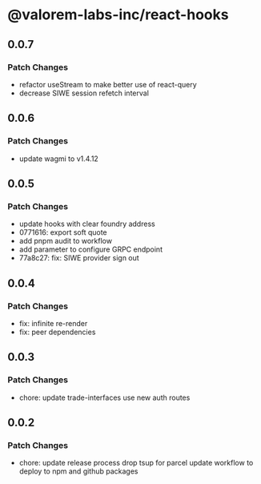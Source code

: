 # @valorem-labs-inc/react-hooks

## 0.0.7

### Patch Changes

- refactor useStream to make better use of react-query
- decrease SIWE session refetch interval

## 0.0.6

### Patch Changes

- update wagmi to v1.4.12

## 0.0.5

### Patch Changes

- update hooks with clear foundry address
- 0771616: export soft quote
- add pnpm audit to workflow
- add parameter to configure GRPC endpoint
- 77a8c27: fix: SIWE provider sign out

## 0.0.4

### Patch Changes

- fix: infinite re-render
- fix: peer dependencies

## 0.0.3

### Patch Changes

- chore: update trade-interfaces
  use new auth routes

## 0.0.2

### Patch Changes

- chore: update release process
  drop tsup for parcel
  update workflow to deploy to npm and github packages
